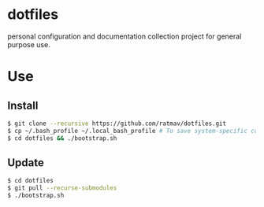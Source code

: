 dotfiles
========

personal configuration and documentation collection project for general purpose use.

# Use

## Install

```bash
$ git clone --recursive https://github.com/ratmav/dotfiles.git
$ cp ~/.bash_profile ~/.local_bash_profile # To save system-specific configs.
$ cd dotfiles && ./bootstrap.sh
```

## Update

```bash
$ cd dotfiles
$ git pull --recurse-submodules
$ ./bootstrap.sh
```
